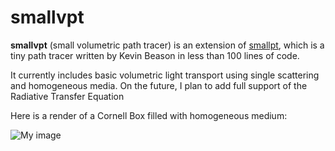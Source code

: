 smallvpt
========

<b>smallvpt</b> (small volumetric path tracer) is an extension of <a href="http://www.kevinbeason.com/smallpt/">smallpt</a>, which is a tiny path tracer written by Kevin Beason in less than 100 lines of code.

It currently includes basic volumetric light transport using single scattering and homogeneous media. On the future, 
I plan to add full support of the Radiative Transfer Equation

Here is a render of a Cornell Box filled with homogeneous medium:

![My image](https://raw.github.com/D-POWER/smallvpt/master/Renders/image%20-%200.01%20sigma_s%20%5B2048spp%5D.png)
